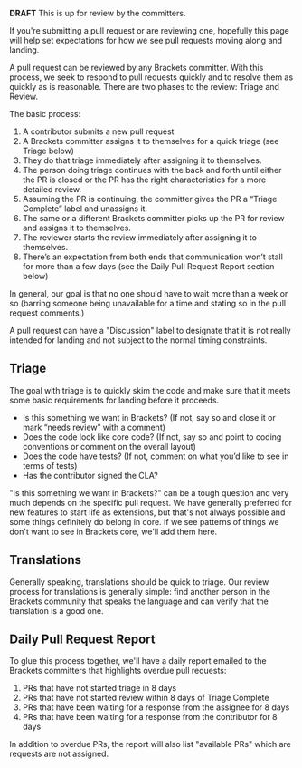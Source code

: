 **DRAFT** This is up for review by the committers.

If you're submitting a pull request or are reviewing one, hopefully this page will help set expectations for how we see pull requests moving along and landing.

A pull request can be reviewed by any Brackets committer. With this process, we seek to respond to pull requests quickly and to resolve them as quickly as is reasonable. There are two phases to the review: Triage and Review.

The basic process:

1. A contributor submits a new pull request
2. A Brackets committer assigns it to themselves for a quick triage (see Triage below)
3. They do that triage immediately after assigning it to themselves.
4. The person doing triage continues with the back and forth until either the PR is closed or the PR has the right characteristics for a more detailed review.
5. Assuming the PR is continuing, the committer gives the PR a “Triage Complete” label and unassigns it.
6. The same or a different Brackets committer picks up the PR for review and assigns it to themselves.
7. The reviewer starts the review immediately after assigning it to themselves.
8. There’s an expectation from both ends that communication won’t stall for more than a few days (see the Daily Pull Request Report section below)

In general, our goal is that no one should have to wait more than a week or so (barring someone being unavailable for a time and stating so in the pull request comments.)

A pull request can have a "Discussion" label to designate that it is not really intended for landing and not subject to the normal timing constraints.

## Triage

The goal with triage is to quickly skim the code and make sure that it meets some basic requirements for landing before it proceeds.

* Is this something we want in Brackets? (If not, say so and close it or mark “needs review” with a comment)
* Does the code look like core code? (If not, say so and point to coding conventions or comment on the overall layout)
* Does the code have tests? (If not, comment on what you’d like to see in terms of tests)
* Has the contributor signed the CLA?

"Is this something we want in Brackets?" can be a tough question and very much depends on the specific pull request. We have generally preferred for new features to start life as extensions, but that's not always possible and some things definitely do belong in core. If we see patterns of things we don't want to see in Brackets core, we'll add them here.

## Translations

Generally speaking, translations should be quick to triage. Our review process for translations is generally simple: find another person in the Brackets community that speaks the language and can verify that the translation is a good one.

## Daily Pull Request Report

To glue this process together, we'll have a daily report emailed to the Brackets committers that highlights overdue pull requests:

1. PRs that have not started triage in 8 days
2. PRs that have not started review within 8 days of Triage Complete
3. PRs that have been waiting for a response from the assignee for 8 days
4. PRs that have been waiting for a response from the contributor for 8 days

In addition to overdue PRs, the report will also list "available PRs" which are requests are not assigned.